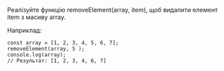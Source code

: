 Реалізуйте функцію removeElement(array, item), щоб видалити елемент item з масиву array.

Наприклад:

```
const array = [1, 2, 3, 4, 5, 6, 7];
removeElement(array, 5 );
console.log(array);
// Результат: [1, 2, 3, 4, 6, 7]
```